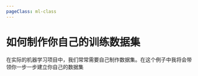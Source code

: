 ```yaml
---
pageClass: ml-class
---
```


# 如何制作你自己的训练数据集
在实际的机器学习项目中，我们常常需要自己制作数据集。在这个例子中我将会带领你一步一步建立你自己的数据集

<Livere/>